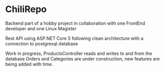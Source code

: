# ChiliRepo
Backend part of a hobby project in collaboration with one FrontEnd developer and one Linux Magister

Rest API using ASP.NET Core 5 following clean architecture with a connection to postgresql database

Work in progress, ProductsController reads and writes to and from the database
Orders and Categories are under construction, new features are being added with time.
